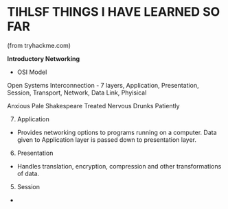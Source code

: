 # TIHLSF THINGS I HAVE LEARNED SO FAR

(from tryhackme.com)

**Introductory Networking**

- OSI Model

Open Systems Interconnection - 7 layers, Application, Presentation, Session, Transport, Network, Data Link, Phyisical

Anxious Pale Shakespeare Treated Nervous Drunks Patiently

7. Application

- Provides networking options to programs running on a computer. Data given to Application layer is passed down to presentation layer.

6. Presentation

- Handles translation, encryption, compression and other transformations of data.

5. Session

- 
